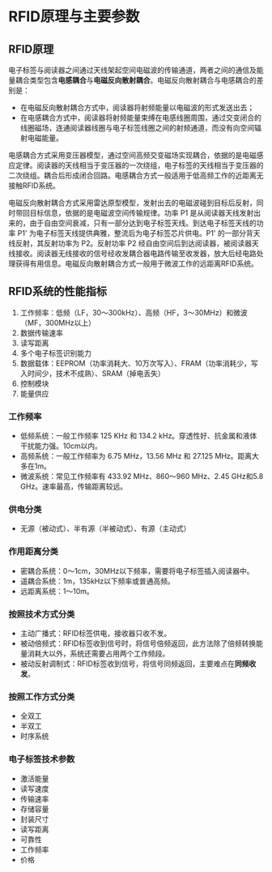 # RFID原理与主要参数

## RFID原理

电子标签与阅读器之间通过天线架起空间电磁波的传输通道，两者之间的通信及能量耦合类型包含**电感耦合**与**电磁反向散射耦合**。电磁反向散射耦合与电感耦合的差别是：
- 在电磁反向散射耦合方式中，阅读器将射频能量以电磁波的形式发送出去；
- 在电感耦合方式中，阅读器将射频能量束缚在电感线圈周围，通过交变闭合的线圈磁场，连通阅读器线圈与电子标签线圈之间的射频通道，而没有向空间辐射电磁能量。

电感耦合方式采用变压器模型，通过空间高频交变磁场实现耦合，依据的是电磁感应定律。阅读器的天线相当于变压器的一次绕组，电子标签的天线相当于变压器的二次绕组。耦合后形成闭合回路。电感耦合方式一般适用于低高频工作的近距离无接触RFID系统。

电磁反向散射耦合方式采用雷达原型模型，发射出去的电磁波碰到目标后反射，同时带回目标信息，依据的是电磁波空间传输规律。功率 P1 是从阅读器天线发射出来的，由于自由空间衰减，只有一部分达到电子标签天线。到达电子标签天线的功率 P1' 为电子标签天线提供典雅，整流后为电子标签芯片供电。P1' 的一部分背天线反射，其反射功率为 P2。反射功率 P2 经自由空间后到达阅读器，被阅读器天线接收。阅读器无线接收的信号经收发耦合器电路传输至收发器，放大后经电路处理获得有用信息。电磁反向散射耦合方式一般用于微波工作的远距离RFID系统。

## RFID系统的性能指标

1. 工作频率：低频（LF，30～300kHz）、高频（HF，3～30MHz）和微波（MF，300MHz以上）
2. 数据传输速率
3. 读写距离
4. 多个电子标签识别能力
5. 数据载体：EEPROM（功率消耗大、10万次写入）、FRAM（功率消耗少，写入时间少，技术不成熟）、SRAM（掉电丢失）
6. 控制模块
7. 能量供应

### 工作频率

- 低频系统：一般工作频率 125 KHz 和 134.2 kHz。穿透性好、抗金属和液体干扰能力强。10cm以内。
- 高频系统：一般工作频率为 6.75 MHz，13.56 MHz 和 27.125 MHz。距离大多在1m。
- 微波系统：常见工作频率有 433.92 MHz、860～960 MHz、2.45 GHz和5.8 GHz。速率最高，传输距离较远。

### 供电分类

- 无源（被动式）、半有源（半被动式）、有源（主动式）

### 作用距离分类

- 密耦合系统：0～1cm，30MHz以下频率，需要将电子标签插入阅读器中。
- 遥耦合系统：1m，135kHz以下频率或普通高频。
- 远距离系统：1～10m。


### 按照技术方式分类

- 主动广播式：RFID标签供电，接收器只收不发。
- 被动倍频式：RFID标签收到信号时，将信号倍频返回，此方法除了倍频转换能量消耗大以外，系统还需要占用两个工作频段。
- 被动反射调制式：RFID标签收到信号，将信号同频返回，主要难点在**同频收发**。

### 按照工作方式分类

- 全双工
- 半双工
- 时序系统

### 电子标签技术参数

- 激活能量
- 读写速度
- 传输速率
- 存储容量
- 封装尺寸
- 读写距离
- 可靠性
- 工作频率
- 价格